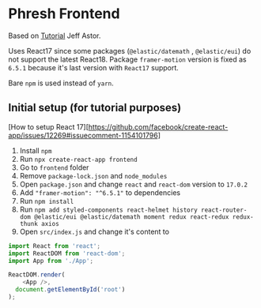 # Phresh Frontend

Based on [Tutorial](https://www.jeffastor.com/blog/phresh-frontend-bootstrapping-a-react-app#project-structure) Jeff Astor.

Uses React17 since some packages (`@elastic/datemath` , `@elastic/eui`) do not support the latest React18.
Package `framer-motion` version is fixed as `6.5.1` because it's last version with `React17` support.

Bare `npm` is used instead of `yarn`.

## Initial setup (for tutorial purposes)

[How to setup React 17][https://github.com/facebook/create-react-app/issues/12269#issuecomment-1154101796]

1. Install `npm`
2. Run `npx create-react-app frontend`
3. Go to `frontend` folder
4. Remove `package-lock.json` and `node_modules`
5. Open `package.json` and change `react` and `react-dom` version to `17.0.2`
6. Add `"framer-motion": "^6.5.1"` to dependencies
7. Run `npm install`
8. Run `npm add styled-components react-helmet history react-router-dom @elastic/eui @elastic/datemath moment redux react-redux redux-thunk axios`
9. Open `src/index.js` and change it's content to
```js
import React from 'react';
import ReactDOM from 'react-dom';
import App from './App';

ReactDOM.render(
    <App />,
  document.getElementById('root')
);
```
